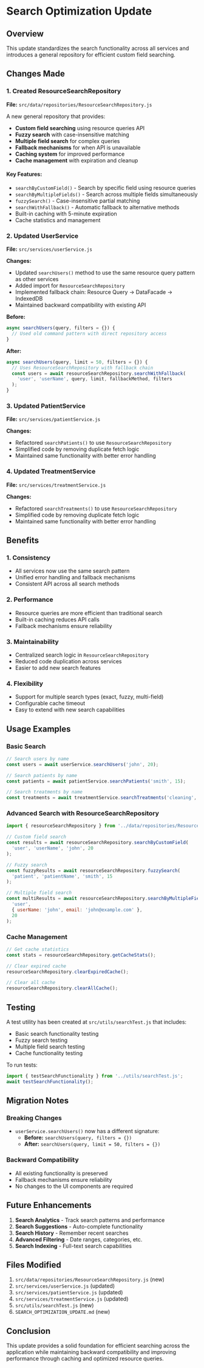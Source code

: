 # Search Optimization Update

## Overview
This update standardizes the search functionality across all services and introduces a general repository for efficient custom field searching.

## Changes Made

### 1. Created ResourceSearchRepository
**File:** `src/data/repositories/ResourceSearchRepository.js`

A new general repository that provides:
- **Custom field searching** using resource queries API
- **Fuzzy search** with case-insensitive matching
- **Multiple field search** for complex queries
- **Fallback mechanisms** for when API is unavailable
- **Caching system** for improved performance
- **Cache management** with expiration and cleanup

#### Key Features:
- `searchByCustomField()` - Search by specific field using resource queries
- `searchByMultipleFields()` - Search across multiple fields simultaneously
- `fuzzySearch()` - Case-insensitive partial matching
- `searchWithFallback()` - Automatic fallback to alternative methods
- Built-in caching with 5-minute expiration
- Cache statistics and management

### 2. Updated UserService
**File:** `src/services/userService.js`

**Changes:**
- Updated `searchUsers()` method to use the same resource query pattern as other services
- Added import for `ResourceSearchRepository`
- Implemented fallback chain: Resource Query → DataFacade → IndexedDB
- Maintained backward compatibility with existing API

**Before:**
```javascript
async searchUsers(query, filters = {}) {
  // Used old command pattern with direct repository access
}
```

**After:**
```javascript
async searchUsers(query, limit = 50, filters = {}) {
  // Uses ResourceSearchRepository with fallback chain
  const users = await resourceSearchRepository.searchWithFallback(
    'user', 'userName', query, limit, fallbackMethod, filters
  );
}
```

### 3. Updated PatientService
**File:** `src/services/patientService.js`

**Changes:**
- Refactored `searchPatients()` to use `ResourceSearchRepository`
- Simplified code by removing duplicate fetch logic
- Maintained same functionality with better error handling

### 4. Updated TreatmentService
**File:** `src/services/treatmentService.js`

**Changes:**
- Refactored `searchTreatments()` to use `ResourceSearchRepository`
- Simplified code by removing duplicate fetch logic
- Maintained same functionality with better error handling

## Benefits

### 1. **Consistency**
- All services now use the same search pattern
- Unified error handling and fallback mechanisms
- Consistent API across all search methods

### 2. **Performance**
- Resource queries are more efficient than traditional search
- Built-in caching reduces API calls
- Fallback mechanisms ensure reliability

### 3. **Maintainability**
- Centralized search logic in `ResourceSearchRepository`
- Reduced code duplication across services
- Easier to add new search features

### 4. **Flexibility**
- Support for multiple search types (exact, fuzzy, multi-field)
- Configurable cache timeout
- Easy to extend with new search capabilities

## Usage Examples

### Basic Search
```javascript
// Search users by name
const users = await userService.searchUsers('john', 20);

// Search patients by name
const patients = await patientService.searchPatients('smith', 15);

// Search treatments by name
const treatments = await treatmentService.searchTreatments('cleaning', 10);
```

### Advanced Search with ResourceSearchRepository
```javascript
import { resourceSearchRepository } from '../data/repositories/ResourceSearchRepository.js';

// Custom field search
const results = await resourceSearchRepository.searchByCustomField(
  'user', 'userName', 'john', 20
);

// Fuzzy search
const fuzzyResults = await resourceSearchRepository.fuzzySearch(
  'patient', 'patientName', 'smith', 15
);

// Multiple field search
const multiResults = await resourceSearchRepository.searchByMultipleFields(
  'user', 
  { userName: 'john', email: 'john@example.com' }, 
  20
);
```

### Cache Management
```javascript
// Get cache statistics
const stats = resourceSearchRepository.getCacheStats();

// Clear expired cache
resourceSearchRepository.clearExpiredCache();

// Clear all cache
resourceSearchRepository.clearAllCache();
```

## Testing

A test utility has been created at `src/utils/searchTest.js` that includes:
- Basic search functionality testing
- Fuzzy search testing
- Multiple field search testing
- Cache functionality testing

To run tests:
```javascript
import { testSearchFunctionality } from '../utils/searchTest.js';
await testSearchFunctionality();
```

## Migration Notes

### Breaking Changes
- `userService.searchUsers()` now has a different signature:
  - **Before:** `searchUsers(query, filters = {})`
  - **After:** `searchUsers(query, limit = 50, filters = {})`

### Backward Compatibility
- All existing functionality is preserved
- Fallback mechanisms ensure reliability
- No changes to the UI components are required

## Future Enhancements

1. **Search Analytics** - Track search patterns and performance
2. **Search Suggestions** - Auto-complete functionality
3. **Search History** - Remember recent searches
4. **Advanced Filtering** - Date ranges, categories, etc.
5. **Search Indexing** - Full-text search capabilities

## Files Modified

1. `src/data/repositories/ResourceSearchRepository.js` (new)
2. `src/services/userService.js` (updated)
3. `src/services/patientService.js` (updated)
4. `src/services/treatmentService.js` (updated)
5. `src/utils/searchTest.js` (new)
6. `SEARCH_OPTIMIZATION_UPDATE.md` (new)

## Conclusion

This update provides a solid foundation for efficient searching across the application while maintaining backward compatibility and improving performance through caching and optimized resource queries.
